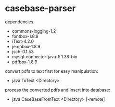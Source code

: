 # casebase-parser

dependencies:
  - commons-logging-1.2
  - fontbox-1.8.9
  - iText-4.2.0
  - jempbox-1.8.9
  - jsch-0.1.53
  - mysql-connector-java-5.1.38-bin
  - pdfbox-1.8.9


convert pdfs to text first for easy manipulation:
  - java ToText \<Directory>

process the converted pdfs and insert into database:
  - java CaseBaseFromText \<Directory> [-remote]

